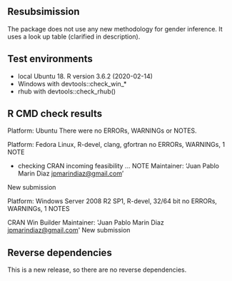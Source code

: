 ## Resubsimission

The package does not use any new methodology for gender inference. It uses a look up table (clarified in description).


## Test environments
* local Ubuntu 18. R version 3.6.2 (2020-02-14)
* Windows with devtools::check_win_*
* rhub with devtools::check_rhub()

## R CMD check results


Platform: 	Ubuntu
There were no ERRORs, WARNINGs or NOTES.

Platform: 	Fedora Linux, R-devel, clang, gfortran
no ERRORs, WARNINGs, 1 NOTE

* checking CRAN incoming feasibility ... NOTE
Maintainer: ‘Juan Pablo Marin Diaz <jpmarindiaz@gmail.com>’

New submission


Platform: 	Windows Server 2008 R2 SP1, R-devel, 32/64 bit
no ERRORs, WARNINGs, 1 NOTES

CRAN Win Builder 
Maintainer: 'Juan Pablo Marin Diaz <jpmarindiaz@gmail.com>'
New submission



## Reverse dependencies

This is a new release, so there are no reverse dependencies.


